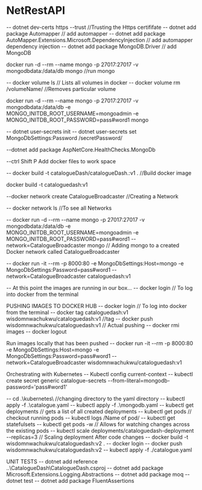 # NetRestAPI

-- dotnet dev-certs https --trust    //Trusting the Https certififate
-- dotnet add package Automapper  // add automapper
-- dotnet add package AutoMapper.Extensions.Microsoft.DependencyInjection // add automapper dependency injection
-- dotnet add package MongoDB.Driver   // add MongoDB

 docker run -d --rm --name mongo -p 27017:27017 -v mongodbdata:/data/db  mongo    //run mongo

 -- docker volume ls    // Lists all volumes in docker
 -- docker volume rm /volumeName/  //Removes particular volume

  docker run -d --rm --name mongo -p 27017:27017 -v mongodbdata:/data/db -e MONGO_INITDB_ROOT_USERNAME=mongoadmin -e MONGO_INITDB_ROOT_PASSWORD=pass#word1 mongo

-- dotnet user-secrets init
-- dotnet user-secrets set MongoDbSettings:Password /secretPassword/

--dotnet add package AspNetCore.HealthChecks.MongoDb

--ctrl Shift P Add docker files to work space

-- docker build -t catalogueDash/catalogueDash.:v1 . //Build docker image

docker build -t cataloguedash:v1

--docker network create CatalogueBroadcaster //Creating a Network

--  docker network ls //To see all Networks

--  docker run -d --rm --name mongo -p 27017:27017 -v mongodbdata:/data/db -e MONGO_INITDB_ROOT_USERNAME=mongoadmin -e MONGO_INITDB_ROOT_PASSWORD=pass#word1  --network=CatalogueBroadcaster mongo // Adding mongo to a created Docker network called CatalogueBroadcaster

-- docker run -it --rm -p 8000:80 -e MongoDbSettings:Host=mongo -e MongoDbSettings:Password=pass#word1 --network=CatalogueBroadcaster cataloguedash:v1

-- At this point the images are running in our box... 
-- docker login  // To log into docker from the terminal

PUSHING IMAGES TO DOCKER HUB
-- docker login  // To log into docker from the terminal
-- docker tag cataloguedash:v1 wisdomnwachukwu/cataloguedash:v1 //tag
-- docker push wisdomnwachukwu/cataloguedash:v1 // Actual pushing
-- docker rmi images
-- docker logout

Run images locally that has been pushed
--  docker run -it --rm -p 8000:80 -e MongoDbSettings:Host=mongo -e MongoDbSettings:Password=pass#word1 --network=CatalogueBroadcaster wisdomnwachukwu/cataloguedash:v1

Orchestrating with Kubernetes
-- Kubectl config current-context
--  kubectl create secret generic catalogue-secrets --from-literal=mongodb-password='pass#word1'

-- cd .\kubernetes\ //changing directory to the yaml directory
--  kubectl apply -f .\catalogue.yaml
-- kubectl apply -f .\mongodb.yaml
-- kubectl get deployments // gets a list of all created deployments
-- kubectl get pods  // checkout running pods
-- kubectl logs /Name of pod/
--  kubectl get statefulsets
-- kubectl get pods -w // Allows for watching changes across the existing pods
-- kubectl scale deployments/cataloguedash-deployment --replicas=3 // Scaling deployment
After code changes
-- docker build -t wisdomnwachukwu/cataloguedash:v2 .
-- docker login
-- docker push wisdomnwachukwu/cataloguedash:v2
-- kubectl apply -f  ./catalogue.yaml

UNIT TESTS
-- dotnet add reference ..\CatalogueDash\CatalogueDash.csproj
-- dotnet add package Microsoft.Extensions.Logging.Abstractions
-- dotnet add package moq
-- dotnet test
-- dotnet add package FluentAssertions



